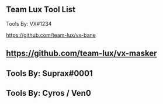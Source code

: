 Team Lux Tool List
----------------------
Tools By: VX#1234

https://github.com/team-lux/vx-bane

https://github.com/team-lux/vx-masker
----------------------
Tools By: Suprax#0001
------------------
Tools By: Cyros / Ven0
------------------
